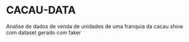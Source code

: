 # CACAU-DATA
Analise de dados de venda de unidades de uma franquia da cacau show com dataset gerado com faker
